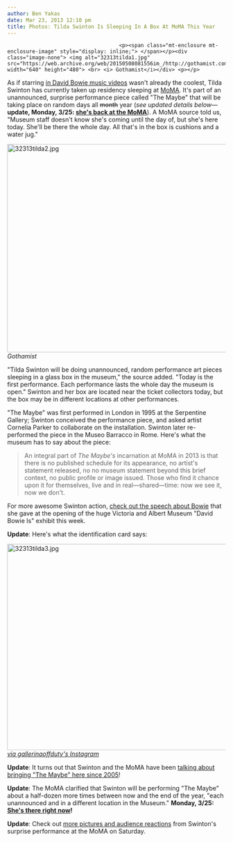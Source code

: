 ```yaml
---
author: Ben Yakas
date: Mar 23, 2013 12:10 pm
title: Photos: Tilda Swinton Is Sleeping In A Box At MoMA This Year
---
```


	
										<p><span class="mt-enclosure mt-enclosure-image" style="display: inline;"> </span></p><div class="image-none"> <img alt="32313tilda1.jpg" src="https://web.archive.org/web/20150508081556im_/http://gothamist.com/attachments/byakas/32313tilda1.jpg" width="640" height="480"> <br> <i> Gothamist</i></div> <p></p>

<p>As if starring <a href="https://web.archive.org/web/20150508081556/http://gothamist.com/2013/02/26/watch_david_bowies_short_musical_fi.php">in David Bowie music videos</a> wasn&apos;t already the coolest, Tilda Swinton has currently taken up residency sleeping at <a href="https://web.archive.org/web/20150508081556/http://gothamist.com/tags/moma">MoMA</a>. It&apos;s part of an unannounced, surprise performance piece called &quot;The Maybe&quot; that will be taking place on random days all <strike>month</strike> year (<em>see updated details below</em>&#x2014;<b>update, Monday, 3/25: <a href="https://web.archive.org/web/20150508081556/http://gothamist.com/2013/03/25/tilda_swinton_is_sleeping_at_moma_a.php#photo-1">she&apos;s back at the MoMA</a></b>). A MoMA source told us, &quot;Museum staff doesn&apos;t know she&apos;s coming until the day of, but she&apos;s here today. She&apos;ll be there the whole day. All that&apos;s in the box is cushions and a water jug.&quot;</p>

<p><span class="mt-enclosure mt-enclosure-image" style="display: inline;"> </span></p><div class="image-none"> <img alt="32313tilda2.jpg" src="https://web.archive.org/web/20150508081556im_/http://gothamist.com/attachments/byakas/32313tilda2.jpg" width="640" height="480"> <br> <i> Gothamist</i></div> <p></p>

<p>&quot;Tilda Swinton will be doing unannounced, random performance art pieces sleeping in a glass box in the museum,&quot; the source added. &quot;Today is the first performance. Each performance lasts the whole day the museum is open.&quot; Swinton and her box are located near the ticket collectors today, but the box may be in different locations at other performances.</p>

<p>&quot;The Maybe&quot; was first performed in London in 1995 at the Serpentine Gallery; Swinton conceived the performance piece, and asked artist Cornelia Parker to collaborate on the installation. Swinton later re-performed the piece in the Museo Barracco in Rome. Here&apos;s  what the museum has to say about the piece:</p>

<blockquote>An integral part of <em>The Maybe&apos;s</em> incarnation at MoMA in 2013 is that there is no published schedule for its appearance, no artist&apos;s statement released, no no museum statement beyond this brief context, no public profile or image issued. Those who find it chance upon it for themselves, live and in real&#x2014;shared&#x2014;time: now we see it, now we don&apos;t.</blockquote>

<p>For more awesome Swinton action, <a href="https://web.archive.org/web/20150508081556/http://www.vam.ac.uk/b/blog/va-network/tilda-swintons-dinner-speech-opening-david-bowie?sf10717152=1">check out the speech about Bowie</a> that she gave at the opening of the huge Victoria and Albert Museum &quot;David Bowie Is&quot; exhibit this week.</p>

<p><strong>Update</strong>: Here&apos;s what the identification card says:</p>

<p><span class="mt-enclosure mt-enclosure-image" style="display: inline;"> </span></p><div class="image-none"> <img alt="32313tilda3.jpg" src="https://web.archive.org/web/20150508081556im_/http://gothamist.com/attachments/byakas/32313tilda3.jpg" width="640" height="475"> <br> <i> <a href="https://web.archive.org/web/20150508081556/http://instagram.com/p/XNZ6nVju9s/">via gallerinaoffduty&apos;s Instagram</a></i></div> <p></p>

<p><b>Update</b>: It turns out that Swinton and the MoMA have been <a href="https://web.archive.org/web/20150508081556/http://gothamist.com/2013/03/23/tilda_swintons_moma_performance_art.php">talking about bringing  &quot;The Maybe&quot; here since 2005</a>!</p>

<p><b>Update</b>: The MoMA clarified that Swinton will be performing &quot;The Maybe&quot; about a half-dozen more times between now and the end of the year, &quot;each unannounced and in a different location in the Museum.&quot; <b>Monday, 3/25: <a href="https://web.archive.org/web/20150508081556/http://gothamist.com/2013/03/25/tilda_swinton_is_sleeping_at_moma_a.php#photo-1">She&apos;s there right now</a>!</b></p>

<p><b>Update</b>: Check out <a href="https://web.archive.org/web/20150508081556/http://gothamist.com/2013/03/24/is_she_medicated_moma_visitors_deli.php#photo-1">more pictures and audience reactions</a> from Swinton&apos;s surprise performance at the MoMA on Saturday.</p>					
										
									
				